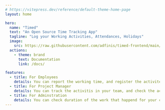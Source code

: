 ```yaml
---
# https://vitepress.dev/reference/default-theme-home-page
layout: home

hero:
  name: "Timed"
  text: "An Open Source Time Tracking App"
  tagline: "Log your Working Activities, Attendances, Holidays"
  image:
    src: https://raw.githubusercontent.com/adfinis/timed-frontend/main/public/assets/logo.svg
  actions:
    - theme: brand
      text: Documentation
      link: /docs/

features:
  - title: For Employees
    details: You can report the working time, and register the activites that you ware doing in each day
  - title: For Project Manager
    details: You can track the activitis in your team, and check the activities of each member in your team
  - title: For Adminstration
    details: You can check duration of the work that happend for your customer, and generate reports about those activities
---
```

<TimedLiveClock />
<script setup>
import TimedLiveClock from './components/liveLogo.vue'
</script>